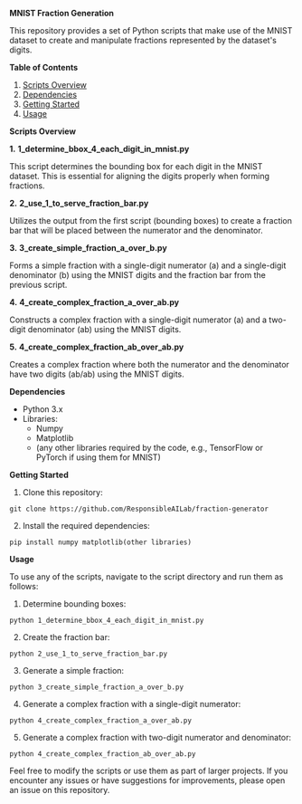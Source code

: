 **MNIST Fraction Generation**

This repository provides a set of Python scripts that make use of the MNIST dataset to create and manipulate fractions represented by the dataset's digits.

**Table of Contents**

1. [Scripts Overview](https://github.com/ResponsibleAILab/fraction-generator#scripts-overview)
2. [Dependencies](https://github.com/ResponsibleAILab/fraction-generator#dependencies)
3. [Getting Started](https://github.com/ResponsibleAILab/fraction-generator#getting-started)
4. [Usage](https://github.com/ResponsibleAILab/fraction-generator#usage)

**Scripts Overview**

**1.**  **1\_determine\_bbox\_4\_each\_digit\_in\_mnist.py**

This script determines the bounding box for each digit in the MNIST dataset. This is essential for aligning the digits properly when forming fractions.

**2.**  **2\_use\_1\_to\_serve\_fraction\_bar.py**

Utilizes the output from the first script (bounding boxes) to create a fraction bar that will be placed between the numerator and the denominator.

**3.**  **3\_create\_simple\_fraction\_a\_over\_b.py**

Forms a simple fraction with a single-digit numerator (a) and a single-digit denominator (b) using the MNIST digits and the fraction bar from the previous script.

**4.**  **4\_create\_complex\_fraction\_a\_over\_ab.py**

Constructs a complex fraction with a single-digit numerator (a) and a two-digit denominator (ab) using the MNIST digits.

**5.**  **4\_create\_complex\_fraction\_ab\_over\_ab.py**

Creates a complex fraction where both the numerator and the denominator have two digits (ab/ab) using the MNIST digits.

**Dependencies**

- Python 3.x
- Libraries:
  - Numpy
  - Matplotlib
  - (any other libraries required by the code, e.g., TensorFlow or PyTorch if using them for MNIST)

**Getting Started**

1. Clone this repository:
```
git clone https://github.com/ResponsibleAILab/fraction-generator
```

2. Install the required dependencies:
```
pip install numpy matplotlib(other libraries)
```

**Usage**

To use any of the scripts, navigate to the script directory and run them as follows:

1. Determine bounding boxes:
```
python 1_determine_bbox_4_each_digit_in_mnist.py
```
2. Create the fraction bar:
```
python 2_use_1_to_serve_fraction_bar.py
```
3. Generate a simple fraction:
```
python 3_create_simple_fraction_a_over_b.py
```
4. Generate a complex fraction with a single-digit numerator:
```
python 4_create_complex_fraction_a_over_ab.py
```
5. Generate a complex fraction with two-digit numerator and denominator:
```
python 4_create_complex_fraction_ab_over_ab.py
```
Feel free to modify the scripts or use them as part of larger projects. If you encounter any issues or have suggestions for improvements, please open an issue on this repository.
